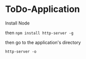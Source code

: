 # ToDo-Application

Install Node

then 
    `npm install http-server -g`
    
then go to the application's directory

`http-server -o`
